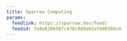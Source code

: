 ```yaml
---
title: Sparrow Computing
params:
  feedlink: https://sparrow.dev/feed/
  feedid: 7e8e6386507c478c8d9e82af600389c0
---
```

